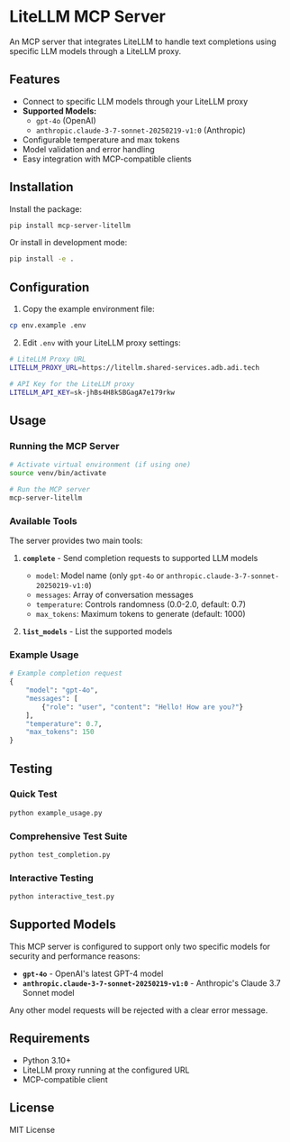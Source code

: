 # LiteLLM MCP Server

An MCP server that integrates LiteLLM to handle text completions using specific LLM models through a LiteLLM proxy.

## Features

- Connect to specific LLM models through your LiteLLM proxy
- **Supported Models:**
  - `gpt-4o` (OpenAI)
  - `anthropic.claude-3-7-sonnet-20250219-v1:0` (Anthropic)
- Configurable temperature and max tokens
- Model validation and error handling
- Easy integration with MCP-compatible clients

## Installation

Install the package:
```bash
pip install mcp-server-litellm
```

Or install in development mode:
```bash
pip install -e .
```

## Configuration

1. Copy the example environment file:
```bash
cp env.example .env
```

2. Edit `.env` with your LiteLLM proxy settings:
```bash
# LiteLLM Proxy URL
LITELLM_PROXY_URL=https://litellm.shared-services.adb.adi.tech

# API Key for the LiteLLM proxy
LITELLM_API_KEY=sk-jhBs4H8kSBGagA7e179rkw
```

## Usage

### Running the MCP Server

```bash
# Activate virtual environment (if using one)
source venv/bin/activate

# Run the MCP server
mcp-server-litellm
```

### Available Tools

The server provides two main tools:

1. **`complete`** - Send completion requests to supported LLM models
   - `model`: Model name (only `gpt-4o` or `anthropic.claude-3-7-sonnet-20250219-v1:0`)
   - `messages`: Array of conversation messages
   - `temperature`: Controls randomness (0.0-2.0, default: 0.7)
   - `max_tokens`: Maximum tokens to generate (default: 1000)

2. **`list_models`** - List the supported models

### Example Usage

```python
# Example completion request
{
    "model": "gpt-4o",
    "messages": [
        {"role": "user", "content": "Hello! How are you?"}
    ],
    "temperature": 0.7,
    "max_tokens": 150
}
```

## Testing

### Quick Test
```bash
python example_usage.py
```

### Comprehensive Test Suite
```bash
python test_completion.py
```

### Interactive Testing
```bash
python interactive_test.py
```

## Supported Models

This MCP server is configured to support only two specific models for security and performance reasons:

- **`gpt-4o`** - OpenAI's latest GPT-4 model
- **`anthropic.claude-3-7-sonnet-20250219-v1:0`** - Anthropic's Claude 3.7 Sonnet model

Any other model requests will be rejected with a clear error message.

## Requirements

- Python 3.10+
- LiteLLM proxy running at the configured URL
- MCP-compatible client

## License

MIT License
